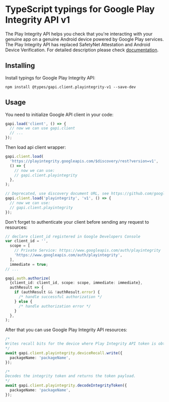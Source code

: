 # TypeScript typings for Google Play Integrity API v1

The Play Integrity API helps you check that you're interacting with your genuine app on a genuine Android device powered by Google Play services. The Play Integrity API has replaced SafetyNet Attestation and Android Device Verification.
For detailed description please check [documentation](https://developer.android.com/google/play/integrity).

## Installing

Install typings for Google Play Integrity API:

```
npm install @types/gapi.client.playintegrity-v1 --save-dev
```

## Usage

You need to initialize Google API client in your code:

```typescript
gapi.load('client', () => {
  // now we can use gapi.client
  // ...
});
```

Then load api client wrapper:

```typescript
gapi.client.load(
  'https://playintegrity.googleapis.com/$discovery/rest?version=v1',
  () => {
    // now we can use:
    // gapi.client.playintegrity
  },
);
```

```typescript
// Deprecated, use discovery document URL, see https://github.com/google/google-api-javascript-client/blob/master/docs/reference.md#----gapiclientloadname----version----callback--
gapi.client.load('playintegrity', 'v1', () => {
  // now we can use:
  // gapi.client.playintegrity
});
```

Don't forget to authenticate your client before sending any request to resources:

```typescript
// declare client_id registered in Google Developers Console
var client_id = '',
  scope = [
    // Private Service: https://www.googleapis.com/auth/playintegrity
    'https://www.googleapis.com/auth/playintegrity',
  ],
  immediate = true;
// ...

gapi.auth.authorize(
  {client_id: client_id, scope: scope, immediate: immediate},
  authResult => {
    if (authResult && !authResult.error) {
      /* handle successful authorization */
    } else {
      /* handle authorization error */
    }
  },
);
```

After that you can use Google Play Integrity API resources: <!-- TODO: make this work for multiple namespaces -->

```typescript
/*
Writes recall bits for the device where Play Integrity API token is obtained. The endpoint is available to select Play partners in an early access program (EAP).
*/
await gapi.client.playintegrity.deviceRecall.write({
  packageName: 'packageName',
});

/*
Decodes the integrity token and returns the token payload.
*/
await gapi.client.playintegrity.decodeIntegrityToken({
  packageName: 'packageName',
});
```

